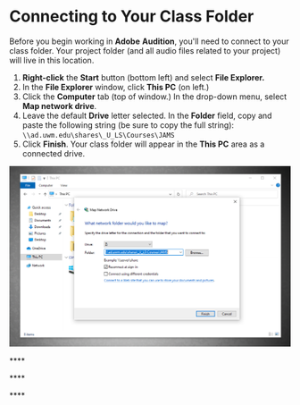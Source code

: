 # Connecting to Your Class Folder

Before you begin working in **Adobe** **Audition**, you'll need to connect to your class folder. Your project folder \(and all audio files related to your project\) will live in this location.

1. **Right-click** the **Start** button \(bottom left\) and select **File Explorer.**
2. In the **File Explorer** window, click **This PC** \(on left.\) 
3. Click the **Computer** tab \(top of window.\) In the drop-down menu, select **Map network drive**. 
4. Leave the default **Drive** letter selected. In the **Folder** field, copy and paste the following string \(be sure to copy the full string\):   `\\ad.uwm.edu\shares\_U_LS\Courses\JAMS` 
5. Click **Finish**. Your class folder will appear in the **This PC** area as a connected drive. 

![Connecting to your class folder on a PC.](../.gitbook/assets/connecting-to-your-class-folder.png)





\*\*\*\*

\*\*\*\*

\*\*\*\*

